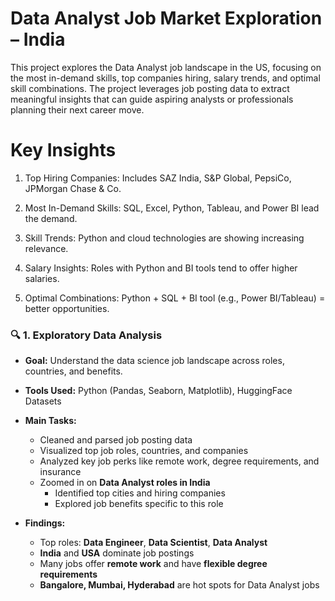 # Data Analyst Job Market Exploration – India

This project explores the Data Analyst job landscape in the US, focusing on the most in-demand skills, top companies hiring, salary trends, and optimal skill combinations. The project leverages job posting data to extract meaningful insights that can guide aspiring analysts or professionals planning their next career move.

# Key Insights

1) Top Hiring Companies: Includes SAZ India, S&P Global, PepsiCo, JPMorgan Chase & Co.

2) Most In-Demand Skills: SQL, Excel, Python, Tableau, and Power BI lead the demand.

3) Skill Trends: Python and cloud technologies are showing increasing relevance.

4) Salary Insights: Roles with Python and BI tools tend to offer higher salaries.

5) Optimal Combinations: Python + SQL + BI tool (e.g., Power BI/Tableau) = better opportunities.

### 🔍 1. Exploratory Data Analysis 

- **Goal:** Understand the data science job landscape across roles, countries, and benefits.
- **Tools Used:** Python (Pandas, Seaborn, Matplotlib), HuggingFace Datasets
- **Main Tasks:**
  - Cleaned and parsed job posting data
  - Visualized top job roles, countries, and companies
  - Analyzed key job perks like remote work, degree requirements, and insurance
  - Zoomed in on **Data Analyst roles in India**
    - Identified top cities and hiring companies
    - Explored job benefits specific to this role

- **Findings:**
  - Top roles: **Data Engineer**, **Data Scientist**, **Data Analyst**
  - **India** and **USA** dominate job postings
  - Many jobs offer **remote work** and have **flexible degree requirements**
  - **Bangalore, Mumbai, Hyderabad** are hot spots for Data Analyst jobs





